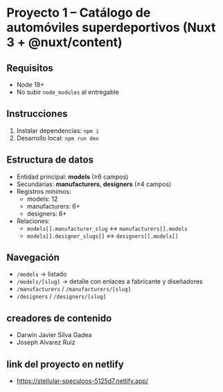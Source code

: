 
# Proyecto 1 – Catálogo de automóviles superdeportivos (Nuxt 3 + @nuxt/content)

## Requisitos
- Node 18+
- No subir `node_modules` al entregable

## Instrucciones
1. Instalar dependencias: `npm i`
2. Desarrollo local: `npm run dev`

## Estructura de datos
- Entidad principal: **models** (≥6 campos)
- Secundarias: **manufacturers**, **designers** (≥4 campos)
- Registros mínimos:
  - models: 12
  - manufacturers: 6+
  - designers: 6+
- Relaciones:
  - `models[].manufacturer_slug` ↔ `manufacturers[].models`
  - `models[].designer_slugs[]` ↔ `designers[].models[]`

## Navegación
- `/models` → listado
- `/models/[slug]` → detalle con enlaces a fabricante y diseñadores
- `/manufacturers` / `/manufacturers/[slug]`
- `/designers` / `/designers/[slug]`

## creadores de contenido

- Darwin Javier Silva Gadea
- Joseph Alvarez Ruiz

## link del proyecto en netlify
- https://stellular-speculoos-5125d7.netlify.app/